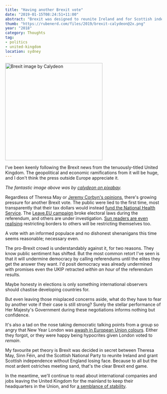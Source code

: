 ```yaml
---
title: "Having another Brexit vote"
date: "2019-01-15T08:24:51+11:00"
abstract: "Brexit was designed to reunite Ireland and for Scottish independence."
thumb: "https://rubenerd.com/files/2019/brexit-calydeon@2x.png"
year: "2018"
category: Thoughts
tag:
- politics
- united-kingdom
location: sydney
---
```

<p><img src="https://rubenerd.com/files/2019/brexit-calydeon@2x.png" alt="Brexit image by Calydeon" style="width:313px" /></p>

I've been keenly following the Brexit news from the tenuously-titled United Kingdom. The geopolitical and economic ramifications from it will be huge, and I don't think the press outside Europe appreciate it.
 
*The fantastic image above was by [calydeon on pixabay].*

Regardless of Theresa May or [Jeremy Corbyn's opinions], there's growing pressure for another Brexit vote. The public were lied to the first time, most transparently that their tax dollars would instead [fund the National Health Service]. The [Leave.EU campaign] broke electoral laws during the referendum, and others are under investigation. [Sun readers are even realising] restricting borders to others will be restricting themselves too. 

A vote with an informed populace and no dishonest shenanigans this time seems reasonable; necessary even.

The pro-Brexit crowd is understandably against it, for two reasons. They know public sentiment has shifted. But the most common retort I've seen is that it will undermine democracy by calling referendums until the elites they get the answer they want. I'd posit democracy was already undermined with promises even the UKIP retracted *within an hour* of the referendum results.

Maybe honesty in elections is only something international observers should chastise developing countries for.

But even leaving those misplaced concerns aside, what do they have to fear by another vote if their case is still strong? Surely the stellar performance of Her Majesty's Government during these negotiations informs nothing but confidence. 

It's also a tad on the nose taking democratic talking points from a group so angry that New Year London was [awash in European Union colours]. Either they forgot, or they were happy being hypocrites given London voted to *remain*.

My favourite pet theory is Brexit was decided in secret between Theresa May, Sinn Féin, and the Scottish National Party to reunite Ireland and grant Scottish independence without England losing face. Because to all but the most ardent ostriches meeting sand, that's the clear Brexit end game.

In the meantime, we'll continue to read about international companies and jobs leaving the United Kingdom for the mainland to keep their headquarters in the Union, and for [a semblance of stability].

[Jeremy Corbyn's opinions]: https://www.theguardian.com/politics/2019/jan/02/most-labour-members-believe-corbyn-should-back-second-brexit-vote "The Guardian: Most Labour members believe Corbyn should back second Brexit vote"
[awash in European Union colours]: https://www.rte.ie/news/newslens/2019/0101/1019813-london-eye-eu-flag/ "RTE: London Eye lit up in EU colours during New Year show"
[calydeon on pixabay]: https://pixabay.com/en/brexit-england-eu-united-kingdom-1489327/
[Sun readers are even realising]: https://www.thesun.co.uk/travel/7980280/how-much-eu-travel-cost-brexit-visa/ "POST-BREXIT HOLIDAYS How much will EU travel cost after Brexit and will UK citizens need a visa?"
[Leave.EU campaign]:  https://www.bbc.com/news/uk-politics-44080096 "Brexit: Leave.EU fined £70,000 for breaking electoral law during referendum"
[fund the National Health Service]: https://www.telegraph.co.uk/news/2016/06/24/nigel-farage-350-million-pledge-to-fund-the-nhs-was-a-mistake/ "Nigel Farage: £350 million pledge to fund the NHS was 'a mistake'"
[a semblance of stability]: https://www.dw.com/en/brexit-chaos-and-confusion-leaves-business-leaders-across-europe-dismayed/a-46675874 "DW: Brexit chaos and confusion leaves business leaders across Europe dismayed"

